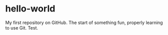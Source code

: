 # hello-world
My first repository on GitHub.
The start of something fun, properly learning to use Git. Test.
